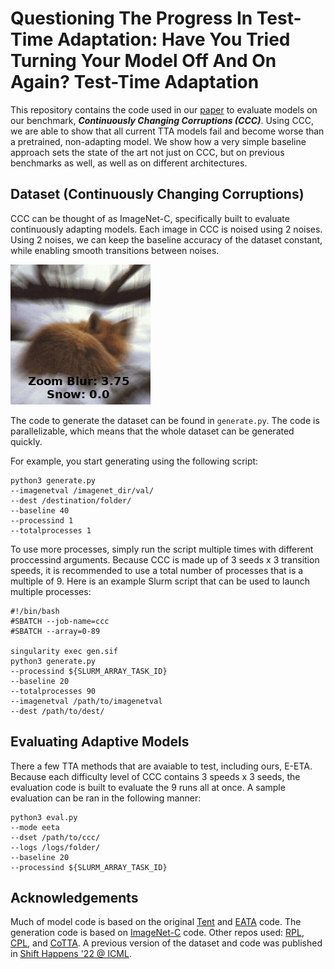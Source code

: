 # Questioning The Progress In Test-Time Adaptation: Have You Tried Turning Your Model Off And On Again? Test-Time Adaptation

This repository contains the code used in our [paper](https://oripress.com/CCC.pdf) to evaluate models on our benchmark, ***Continuously Changing Corruptions (CCC)***.
Using CCC, we are able to show that all current TTA models fail and become worse than a 
pretrained, non-adapting model. We show how a very simple baseline approach sets the state 
of the art not just on CCC, but on previous benchmarks as well, as well as on different
architectures. 


## Dataset (Continuously Changing Corruptions)
CCC can be thought of as ImageNet-C, specifically built to evaluate continuously adapting models.
Each image in CCC is noised using 2 noises. Using 2 noises, we can keep the baseline accuracy of the dataset constant, 
while enabling smooth transitions between noises.  

![](ccc.gif)


The code to generate the dataset can be found in ```generate.py```. The code is parallelizable, which means that the whole
dataset can be generated quickly.

For example, you start generating using the following script:


```
python3 generate.py
--imagenetval /imagenet_dir/val/
--dest /destination/folder/
--baseline 40
--processind 1
--totalprocesses 1
```

To use more processes, simply run the script multiple times with different proccessind arguments. Because CCC is made up of 3 seeds x 3 transition speeds,
it is recommended to use a total number of processes that is a multiple of 9. Here is an example 
Slurm script that can be used to launch multiple processes:

```
#!/bin/bash
#SBATCH --job-name=ccc
#SBATCH --array=0-89

singularity exec gen.sif 
python3 generate.py
--processind ${SLURM_ARRAY_TASK_ID} 
--baseline 20  
--totalprocesses 90 
--imagenetval /path/to/imagenetval
--dest /path/to/dest/
```



## Evaluating Adaptive Models
There a few TTA methods that are avaiable to test, including ours, E-ETA.
Because each difficulty level of CCC contains 3 speeds x 3 seeds, the evaluation code
is built to evaluate the 9 runs all at once. A sample evaluation can be ran in the following
manner:
```
python3 eval.py
--mode eeta
--dset /path/to/ccc/
--logs /logs/folder/
--baseline 20
--processind ${SLURM_ARRAY_TASK_ID} 
```


## Acknowledgements
Much of model code is based on the original [Tent](https://github.com/DequanWang/tent) and [EATA](https://github.com/mr-eggplant/EATA/) code.
The generation code is based on [ImageNet-C](https://github.com/hendrycks/robustness) code.
Other repos used: [RPL](https://github.com/bethgelab/robustness), [CPL](https://github.com/locuslab/tta_conjugate/), and [CoTTA](https://github.com/qinenergy/cotta).
A previous version of the dataset and code was published in [Shift Happens '22 @ ICML](https://github.com/shift-happens-benchmark/icml-2022).